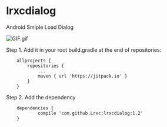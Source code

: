 # lrxcdialog
Android Smiple Load Dialog

![GIF.gif](http://upload-images.jianshu.io/upload_images/2803682-e5b60c6a49471862.gif?imageMogr2/auto-orient/strip%7CimageView2/2/w/1240)


Step 1.  Add it in your root build.gradle at the end of repositories:
```
	allprojects {
		repositories {
			...
			maven { url 'https://jitpack.io' }
		}
	}
```
  
  Step 2. Add the dependency
```                        
	dependencies {
	        compile 'com.github.Lrxc:lrxcdialog:1.2'
	}
```
